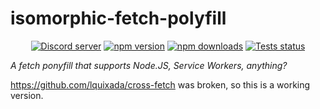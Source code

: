 # isomorphic-fetch-polyfill
<div align="center">
  <p>
    <a href="https://discord.gg/BTXJmW4Bh7"><img src="https://img.shields.io/discord/395423304112013334?logo=discord&logoColor=white" alt="Discord server" /></a>
    <a href="https://www.npmjs.com/package/isomorphic-fetch-ponyfill"><img src="https://img.shields.io/npm/v/isomorphic-fetch-ponyfill.svg?maxAge=3600" alt="npm version" /></a>
    <a href="https://www.npmjs.com/package/isomorphic-fetch-ponyfill"><img src="https://img.shields.io/npm/dt/isomorphic-fetch-ponyfill.svg?maxAge=3600" alt="npm downloads" /></a>
    <a href="https://github.com/ssMMiles/discord-interactions/actions"><img src="https://github.com/ssMMiles/discord-interactions/actions/workflows/tests.yml/badge.svg" alt="Tests status" /></a>
  </p>
</div>

*A fetch ponyfill that supports Node.JS, Service Workers, anything?*

https://github.com/lquixada/cross-fetch was broken, so this is a working version.
